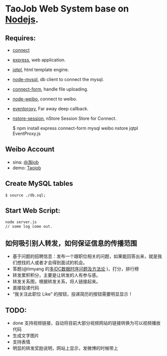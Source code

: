 # TaoJob Web System base on [Nodejs](http://nodejs.org).

## Requires:
 * [connect](https://github.com/senchalabs/connect)
 * [express](http://expressjs.com), web application.
 * [jqtpl](https://github.com/kof/node-jqtpl), html template engine.
 * [node-mysql](https://github.com/felixge/node-mysql), db client to connect the mysql.
 * [connect-form](https://github.com/visionmedia/connect-form), handle file uploading.
 * [node-weibo](https://github.com/fengmk2/node-weibo), connect to weibo.
 * [eventproxy](https://github.com/JacksonTian/eventproxy), Far away deep callback.
 * [nstore-session](https://github.com/creationix/nstore-session), nStore Session Store for Connect.


    $ npm install express connect-form mysql weibo nstore jqtpl EventProxy.js
    
## Weibo Account
 * sina: [@淘job](http://t.sina.com.cn/tjob "淘job")
 * demo: [Taojob](http://taojob.tbdata.org "更多好职位等你，来淘宝工作吧")

## Create MySQL tables

    $ source ./db.sql;
 
## Start Web Script:
    
    node server.js
    // some log come out.

## 如何吸引别人转发，如何保证信息的传播范围
 * 基于问题的招聘信息：发布一个跟职位相关的问题，如果能回答出来，就是我们想找的人或者才会得到面试的机会。
 * 答题(@timyang 的[多IDC数据时序问题及方法论](http://timyang.net/architecture/method/) )，打分，排行榜
 * 转发累积积分，主要是让转发的人有参与感。
 * 转发关系图，根据转发关系，将人链接起来。
 * 直接投递代码
 * “我关注此职位 Like” 的按钮，投递简历的按钮需要明显显示！

 
## TODO:
 * done 支持视频链接，自动将目前大部分视频网站的链接转换为可以视频播放代码
 * 生成文字图片
 * 支持表情
 * 明显的转发奖励说明，网站上显示，发微博的时候带上
